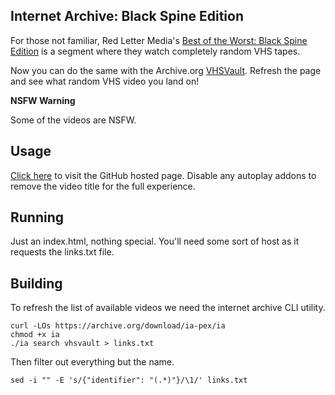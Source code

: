 ## Internet Archive: Black Spine Edition

For those not familiar, Red Letter Media's [Best of the Worst: Black Spine Edition](https://www.youtube.com/playlist?list=PLJ_TJFLc25JR3VZ7Xe-cmt4k3bMKBZ5Tm) is a segment where they watch completely random VHS tapes. 

Now you can do the same with the Archive.org [VHSVault](https://archive.org/details/vhsvault). Refresh the page and see what random VHS video you land on!

**NSFW Warning**

Some of the videos are NSFW. 

## Usage

[Click here](https://rmp135.github.io/blackspinearchive/) to visit the GitHub hosted page. Disable any autoplay addons to remove the video title for the full experience.

## Running

Just an index.html, nothing special. You'll need some sort of host as it requests the links.txt file.

## Building

To refresh the list of available videos we need the internet archive CLI utility.

```
curl -LOs https://archive.org/download/ia-pex/ia
chmod +x ia
./ia search vhsvault > links.txt
```

Then filter out everything but the name. 

```
sed -i "" -E 's/{"identifier": "(.*)"}/\1/' links.txt
```